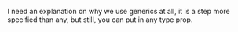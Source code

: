 I need an explanation on why we use generics at all, it is a step more specified than any, but still, you can put in any type prop.